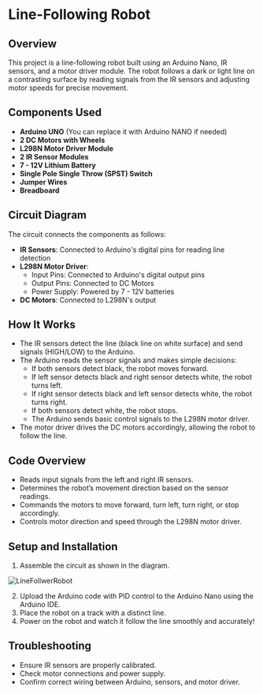 # Line-Following Robot 

## Overview
This project is a line-following robot built using an Arduino Nano, IR sensors, and a motor driver module. The robot follows a dark or light line on a contrasting surface by reading signals from the IR sensors and adjusting motor speeds for precise movement.

## Components Used
- **Arduino UNO** (You can replace it with Arduino NANO if needed)
- **2 DC Motors with Wheels**
- **L298N Motor Driver Module**
- **2 IR Sensor Modules**
- **7 - 12V Lithium Battery**
- **Single Pole Single Throw (SPST) Switch**
- **Jumper Wires**
- **Breadboard**

## Circuit Diagram
The circuit connects the components as follows:

- **IR Sensors**: Connected to Arduino's digital pins for reading line detection
- **L298N Motor Driver**:
  - Input Pins: Connected to Arduino's digital output pins
  - Output Pins: Connected to DC Motors
  - Power Supply: Powered by 7 - 12V batteries
- **DC Motors**: Connected to L298N's output

## How It Works
- The IR sensors detect the line (black line on white surface) and send signals (HIGH/LOW) to the Arduino.
- The Arduino reads the sensor signals and makes simple decisions:
  - If both sensors detect black, the robot moves forward.
  - If left sensor detects black and right sensor detects white, the robot turns left.
  - If right sensor detects black and left sensor detects white, the robot turns right.
  - If both sensors detect white, the robot stops.
  - The Arduino sends basic control signals to the L298N motor driver.
- The motor driver drives the DC motors accordingly, allowing the robot to follow the line.

## Code Overview
- Reads input signals from the left and right IR sensors.
- Determines the robot’s movement direction based on the sensor readings.
- Commands the motors to move forward, turn left, turn right, or stop accordingly.
- Controls motor direction and speed through the L298N motor driver.

## Setup and Installation
1. Assemble the circuit as shown in the diagram.

![LineFollwerRobot](https://github.com/user-attachments/assets/2c17195d-4052-4a5a-937a-0abc6c311854)

2. Upload the Arduino code with PID control to the Arduino Nano using the Arduino IDE.
3. Place the robot on a track with a distinct line.
4. Power on the robot and watch it follow the line smoothly and accurately!

## Troubleshooting
- Ensure IR sensors are properly calibrated.
- Check motor connections and power supply.
- Confirm correct wiring between Arduino, sensors, and motor driver.
